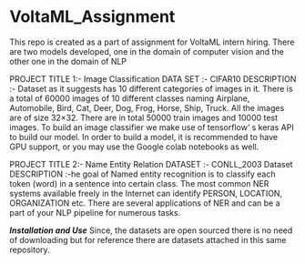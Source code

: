 # VoltaML_Assignment
This repo is created as a part of assignment for VoltaML intern hiring. There are two models developed, one in the domain of computer vision and the other one in the domain of NLP

PROJECT TITLE 1:- Image Classification
DATA SET :- CIFAR10
DESCRIPTION :- Dataset as it suggests has 10 different categories of images in it. There is a total of 60000 images of 10 different classes naming Airplane, Automobile, Bird, Cat, Deer, Dog, Frog, Horse, Ship, Truck. All the images are of size 32×32. There are in total 50000 train images and 10000 test images.
To build an image classifier we make use of tensorflow‘ s keras API to build our model. In order to build a model, it is recommended to have GPU support, or you may use the Google colab notebooks as well.

PROJECT TITLE 2:- Name Entity Relation
DATASET :- CONLL_2003 Dataset
DESCRIPTION :-he goal of Named entity recognition is to classify each token (word) in a sentence into certain class. The most common NER systems available freely in the Internet can identify PERSON, LOCATION, ORGANIZATION etc. There are several applications of NER and can be a part of your NLP pipeline for numerous tasks.

***Installation and Use***
Since, the datasets are open sourced there is no need of downloading but for reference there are datasets attached in this same repository.

